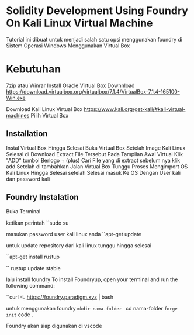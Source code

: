 
# Solidity Development Using Foundry On Kali Linux Virtual Machine

Tutorial ini dibuat untuk menjadi salah satu opsi menggunakan foundry di Sistem Operasi Windows Menggunakan Virtual Box 

# Kebutuhan 
7zip atau Winrar
Install Oracle Virtual Box 
Downnload 
https://download.virtualbox.org/virtualbox/7.1.4/VirtualBox-7.1.4-165100-Win.exe

Download Kali Linux Virtual Box
https://www.kali.org/get-kali/#kali-virtual-machines
Pilih Virtual Box


## Installation
Instal Virtual Box Hingga Selesai
Buka Virtual Box 
Setelah Image Kali Linux Selesai di Download
Extract File Tersebut
Pada Tampilan Awal Virtual Klik "ADD" tombol Berlogo + (plus)
Cari File yang di extract sebelum nya
klik add
Setelah di tambahkan Jalan Virtual Box Tunggu Proses Mengimport OS Kali Linux Hingga Selesai
setelah Selesai masuk Ke OS 
Dengan User kali dan password kali

## Foundry Instalation 
Buka Terminal

ketikan perintah
``sudo su

masukan password user kali linux anda
``apt-get update

untuk update repository dari kali linux 
tunggu hingga selesai

``apt-get install rustup 


`` rustup update stable 


lalu install foundry
To install Foundryup, open your terminal and run the following command:

``curl -L https://foundry.paradigm.xyz | bash

untuk menggunakan foundry 
``mkdir nama-folder
`` cd nama-folder
`` forge init
`` code .

Foundry akan siap digunakan di vscode 



